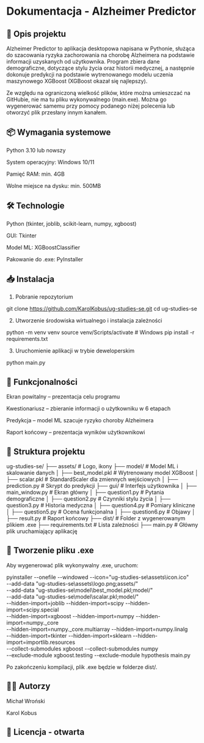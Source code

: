 # Dokumentacja - Alzheimer Predictor

## 📌 Opis projektu

Alzheimer Predictor to aplikacja desktopowa napisana w Pythonie, służąca do szacowania ryzyka zachorowania na chorobę Alzheimera na podstawie informacji uzyskanych od użytkownika. Program zbiera dane demograficzne, dotyczące stylu życia oraz historii medycznej, a następnie dokonuje predykcji na podstawie wytrenowanego modelu uczenia maszynowego XGBoost (XGBoost okazał się najlepszy).

Ze względu na ograniczoną wielkość plików, które można umieszczać na GitHubie, nie ma tu pliku wykonywalnego (main.exe). Można go wygenerować samemu przy pomocy podanego niżej polecenia lub otworzyć plik przesłany innym kanałem.

## 📦 Wymagania systemowe

Python 3.10 lub nowszy

System operacyjny: Windows 10/11

Pamięć RAM: min. 4GB

Wolne miejsce na dysku: min. 500MB

## 🛠 Technologie

Python (tkinter, joblib, scikit-learn, numpy, xgboost)

GUI: Tkinter

Model ML: XGBoostClassifier

Pakowanie do .exe: PyInstaller

## 📥 Instalacja

1. Pobranie repozytorium

 git clone https://github.com/KarolKobus/ug-studies-se.git
 cd ug-studies-se

2. Utworzenie środowiska wirtualnego i instalacja zależności

 python -m venv venv
 source venv/Scripts/activate  # Windows
 pip install -r requirements.txt

3. Uruchomienie aplikacji w trybie deweloperskim

 python main.py

## 🎯 Funkcjonalności

Ekran powitalny – prezentacja celu programu

Kwestionariusz – zbieranie informacji o użytkowniku w 6 etapach

Predykcja – model ML szacuje ryzyko choroby Alzheimera

Raport końcowy – prezentacja wyników użytkownikowi

## 📑 Struktura projektu

ug-studies-se/
├── assets/                 # Logo, ikony
├── model/                  # Model ML i skalowanie danych
│   ├── best_model.pkl      # Wytrenowany model XGBoost
│   ├── scalar.pkl          # StandardScaler dla zmiennych wejściowych
│   ├── prediction.py       # Skrypt do predykcji
├── gui/                    # Interfejs użytkownika
│   ├── main_window.py      # Ekran główny
│   ├── question1.py        # Pytania demograficzne
│   ├── question2.py        # Czynniki stylu życia
│   ├── question3.py        # Historia medyczna
│   ├── question4.py        # Pomiary kliniczne
│   ├── question5.py        # Ocena funkcjonalna
│   ├── question6.py        # Objawy
│   ├── result.py           # Raport końcowy
├── dist/                   # Folder z wygenerowanym plikiem .exe
├── requirements.txt        # Lista zależności
├── main.py                 # Główny plik uruchamiający aplikację

## 🚀 Tworzenie pliku .exe

Aby wygenerować plik wykonywalny .exe, uruchom:

pyinstaller --onefile --windowed --icon="ug-studies-se\assets\icon.ico" \
--add-data "ug-studies-se\assets\logo.png;assets/" \
--add-data "ug-studies-se\model\best_model.pkl;model/" \
--add-data "ug-studies-se\model\scalar.pkl;model/" \
--hidden-import=joblib --hidden-import=scipy --hidden-import=scipy.special \
--hidden-import=xgboost --hidden-import=numpy --hidden-import=numpy._core \
--hidden-import=numpy._core.multiarray --hidden-import=numpy.linalg \
--hidden-import=tkinter --hidden-import=sklearn --hidden-import=importlib.resources \
--collect-submodules xgboost --collect-submodules numpy \
--exclude-module xgboost.testing --exclude-module hypothesis main.py

Po zakończeniu kompilacji, plik .exe będzie w folderze dist/.

## 👨‍💻 Autorzy

Michał Wroński

Karol Kobus

## 📝 Licencja - otwarta
